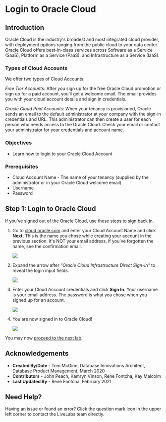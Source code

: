 # Login to Oracle Cloud #

## Introduction

Oracle Cloud is the industry's broadest and most integrated cloud provider, with deployment options ranging from the public cloud to your data center. Oracle Cloud offers best-in-class services across Software as a Service (SaaS), Platform as a Service (PaaS), and Infrastructure as a Service (IaaS).

### Types of Cloud Accounts

We offer two types of Cloud Accounts:

*Free Tier Accounts*:  After you sign up for the free Oracle Cloud promotion or sign up for a paid account, you’ll get a welcome email. The email provides you with your cloud account details and sign in credentials.

*Oracle Cloud Paid Accounts*:  When your tenancy is provisioned, Oracle sends an email to the default administrator at your company with the sign-in credentials and URL. This administrator can then create a user for each person who needs access to the Oracle Cloud. Check your email or contact your administrator for your credentials and account name.

### Objectives

- Learn how to login to your Oracle Cloud Account


### Prerequisites
- Cloud Account Name - The name of your tenancy (supplied by the administrator or in your Oracle Cloud welcome email)
- Username
- Password

## **Step 1:**  Login to Oracle Cloud
If you've signed out of the Oracle Cloud, use these steps to sign back in.

1. Go to [cloud.oracle.com](https://cloud.oracle.com) and enter your Cloud Account Name and click **Next**. This is the name you chose while creating your account in the previous section. It's NOT your email address. If you've forgotten the name, see the confirmation email.

    ![](images/cloud-oracle.png " ")

2. Expand the arrow after *"Oracle Cloud Infrastructure Direct Sign-In"* to reveal the login input fields.

    ![](images/cloud-login-tenant.png " ")

3. Enter your Cloud Account credentials and click **Sign In**. Your username is your email address. The password is what you chose when you signed up for an account.

    ![](images/oci-signin.png " ")

4. You are now signed in to Oracle Cloud!

    ![](images/oci-console-home-page.png " ")

You may now [proceed to the next lab](#next).

## Acknowledgements
- **Created By/Date** - Tom McGinn, Database Innovations Architect, Database Product Management, March 2020
- **Contributors** - John Peach, Kamryn Vinson, Rene Fontcha, Kay Malcolm
- **Last Updated By** - Rene Fontcha, February 2021

## Need Help?  
Having an issue or found an error?  Click the question mark icon in the upper left corner to contact the LiveLabs team directly.
